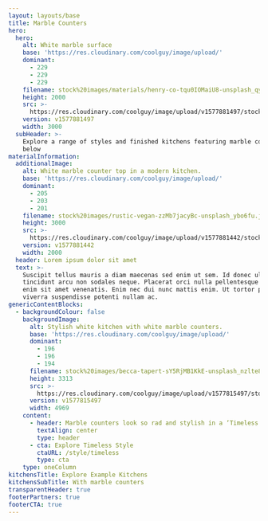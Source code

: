 ```yaml
---
layout: layouts/base
title: Marble Counters
hero:
  hero:
    alt: White marble surface
    base: 'https://res.cloudinary.com/coolguy/image/upload/'
    dominant:
      - 229
      - 229
      - 229
    filename: stock%20images/materials/henry-co-tqu0IOMaiU8-unsplash_qy6bz6.jpg
    height: 2000
    src: >-
      https://res.cloudinary.com/coolguy/image/upload/v1577881497/stock%20images/materials/henry-co-tqu0IOMaiU8-unsplash_qy6bz6.jpg
    version: v1577881497
    width: 3000
  subHeader: >-
    Explore a range of styles and finished kitchens featuring marble counters
    below
materialInformation:
  additionalImage:
    alt: White marble counter top in a modern kitchen.
    base: 'https://res.cloudinary.com/coolguy/image/upload/'
    dominant:
      - 205
      - 203
      - 201
    filename: stock%20images/rustic-vegan-zzMb7jacyBc-unsplash_ybo6fu.jpg
    height: 3000
    src: >-
      https://res.cloudinary.com/coolguy/image/upload/v1577881442/stock%20images/rustic-vegan-zzMb7jacyBc-unsplash_ybo6fu.jpg
    version: v1577881442
    width: 2000
  header: Lorem ipsum dolor sit amet
  text: >-
    Suscipit tellus mauris a diam maecenas sed enim ut sem. Id donec ultrices
    tincidunt arcu non sodales neque. Placerat orci nulla pellentesque dignissim
    enim sit amet venenatis. Enim nec dui nunc mattis enim. Ut tortor pretium
    viverra suspendisse potenti nullam ac.
genericContentBlocks:
  - backgroundColour: false
    backgroundImage:
      alt: Stylish white kitchen with white marble counters.
      base: 'https://res.cloudinary.com/coolguy/image/upload/'
      dominant:
        - 196
        - 196
        - 194
      filename: stock%20images/becca-tapert-sY5RjMB1KkE-unsplash_nzlte8.jpg
      height: 3313
      src: >-
        https://res.cloudinary.com/coolguy/image/upload/v1577815497/stock%20images/becca-tapert-sY5RjMB1KkE-unsplash_nzlte8.jpg
      version: v1577815497
      width: 4969
    content:
      - header: Marble counters look so rad and stylish in a ‘Timeless’ style kitchen
        textAlign: center
        type: header
      - cta: Explore Timeless Style
        ctaURL: /style/timeless
        type: cta
    type: oneColumn
kitchensTitle: Explore Example Kitchens
kitchensSubTitle: With marble counters
transparentHeader: true
footerPartners: true
footerCTA: true
---
```


